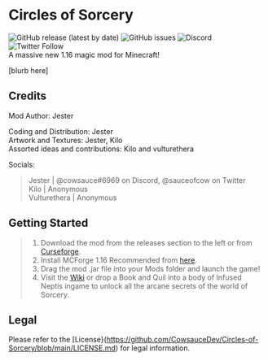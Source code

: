 # Circles of Sorcery 
![GitHub release (latest by date)](https://img.shields.io/github/downloads/cowsaucedev/circlesofsorcery/latest/total?color=blue&label=Downloads&logo=dropbox) 
![GitHub issues](https://img.shields.io/github/issues/cowsaucedev/circlesofsorcery?color=blue&logo=github)
![Discord](https://img.shields.io/discord/785376924435218463?color=blue&label=Discord&logo=discord&style=flat) 
![Twitter Follow](https://img.shields.io/twitter/follow/feralrain?color=blue&label=Twitter&logo=twitter&style=flat)  
A massive new 1.16 magic mod for Minecraft!  
  
[blurb here]

## Credits
Mod Author: Jester  
  
Coding and Distribution: Jester  
Artwork and Textures: Jester, Kilo  
Assorted ideas and contributions: Kilo and vulturethera  
  
Socials: 
> Jester | @cowsauce#6969 on Discord, @sauceofcow on Twitter  
> Kilo | Anonymous  
> Vulturethera | Anonymous  

## Getting Started

> 1) Download the mod from the releases section to the left or from [Curseforge](https://www.curseforge.com/minecraft/mc-mods/circles-of-sorcery).
> 2) Install MCForge 1.16 Recommended from [here](http://files.minecraftforge.net/).
> 3) Drag the mod .jar file into your Mods folder and launch the game!
> 4) Visit the [Wiki](https://github.com/CowsauceDev/circlesofsorcery/wiki) or drop a Book and Quil into a body of Infused Neptis ingame to unlock all the arcane secrets of the world of Sorcery.

## Legal
Please refer to the [License}(https://github.com/CowsauceDev/Circles-of-Sorcery/blob/main/LICENSE.md) for legal information.
